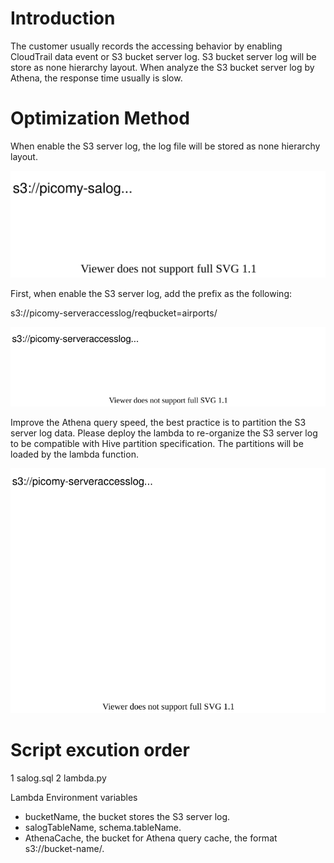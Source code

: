 # Introduction
The customer usually records the accessing behavior by enabling CloudTrail data event or S3 bucket server log. S3 bucket server log will be store as none hierarchy layout. When analyze the S3 bucket server log by Athena, the response time usually is slow.

# Optimization Method
When enable the S3 server log, the log file will be stored as none hierarchy layout.

![](./img/original.svg)

First, when enable the S3 server log, add the prefix as the following:

s3://picomy-serveraccesslog/reqbucket=airports/

![](./img/re-org.svg)

Improve the Athena query speed, the best practice is to partition the S3 server log data. Please deploy the lambda to re-organize the S3 server log to be compatible with Hive partition specification. The partitions will be loaded by the lambda function.

![](./img/hive-compatible.svg)

# Script excution order

1 salog.sql
2 lambda.py

Lambda Environment variables
  - bucketName, the bucket stores the S3 server log.
  - salogTableName, schema.tableName.
  - AthenaCache, the bucket for Athena query cache, the format s3://bucket-name/.
